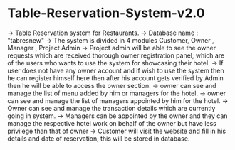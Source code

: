 # Table-Reservation-System-v2.0
-> Table Reservation system for Restaurants.
-> Database name : "tabresnew"
-> The system is divided in 4 modules Customer, Owner , Manager , Project Admin 
-> Project admin will be able to see the owner requests which are received thorough owner registration panel, which are of the users who wants to use the system for showcasing their hotel.
-> If user does not have any owner account and if wish to use the system then he can register himself here then after his account gets verified by Admin then he will be able to access the owner section.
   -> owner can see and manage the list of menu added by him or managers for the hotel. 
   -> owner can see and manage the list of managers appointed by him for the hotel.
   -> Owner can see and manage the transaction details which are currently going in system. 
-> Managers can be appointed by the owner and they can manage the respective hotel work on behalf of the owner but have less privilege than that of owner
-> Customer will visit the website and fill in his details and date of reservation, this will be stored in database.
